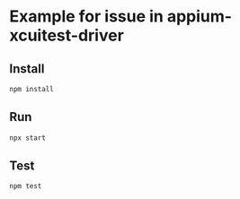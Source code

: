 # Example for issue in appium-xcuitest-driver

## Install
```bash
npm install
```
## Run
```bash
npx start
```
## Test
```bash
npm test
```